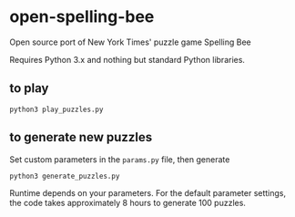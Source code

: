 # open-spelling-bee

Open source port of New York Times' puzzle game Spelling Bee

Requires Python 3.x and nothing but standard Python libraries.

## to play

    python3 play_puzzles.py

## to generate new puzzles

Set custom parameters in the `params.py` file, then generate

    python3 generate_puzzles.py

Runtime depends on your parameters. For the default parameter settings, the code takes approximately 8 hours to generate 100 puzzles.